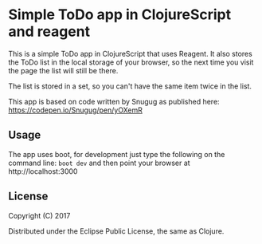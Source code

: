 # Simple ToDo app in ClojureScript and reagent
This is a simple ToDo app in ClojureScript that uses Reagent. It also stores
the ToDo list in the local storage of your browser, so the next time you visit
the page the list will still be there.

The list is stored in a set, so you can't have the same item twice in the list.

This app is based on code written by Snugug as published here:
https://codepen.io/Snugug/pen/yOXemR

## Usage
The app uses boot, for development just type the following on the command line:
```boot dev```
and then point your browser at http://localhost:3000

## License

Copyright (C) 2017

Distributed under the Eclipse Public License, the same as Clojure.

